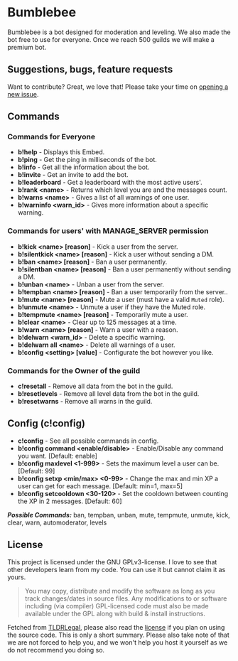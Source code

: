 # Bumblebee
Bumblebee is a bot designed for moderation and leveling. We also made the bot free to use for everyone. Once we reach 500 guilds we will make a premium bot.

## Suggestions, bugs, feature requests
Want to contribute? Great, we love that! Please take your time on [opening a new issue](https://github.com/GameFreakBaree/Bumblebee/issues).

## Commands
### Commands for Everyone
* **b!help** - Displays this Embed.
* **b!ping** - Get the ping in milliseconds of the bot.
* **b!info** - Get all the information about the bot.
* **b!invite** - Get an invite to add the bot.
* **b!leaderboard** - Get a leaderboard with the most active users'.
* **b!rank \<name>** - Returns which level you are and the messages count.
* **b!warns \<name>** - Gives a list of all warnings of one user.
* **b!warninfo \<warn_id>** - Gives more information about a specific warning.

### Commands for users' with MANAGE_SERVER permission
* **b!kick \<name> [reason]** - Kick a user from the server.
* **b!silentkick \<name> [reason]** - Kick a user without sending a DM.
* **b!ban \<name> [reason]** - Ban a user permanently.
* **b!silentban \<name> [reason]** - Ban a user permanently without sending a DM.
* **b!unban \<name>** - Unban a user from the server.
* **b!tempban \<name> [reason]** - Ban a user temporarily from the server..
* **b!mute \<name> [reason]** - Mute a user (must have a valid `Muted` role).
* **b!unmute \<name>** - Unmute a user if they have the Muted role.
* **b!tempmute \<name> [reason]** - Temporarily mute a user.
* **b!clear \<name>** - Clear up to 125 messages at a time.
* **b!warn \<name> [reason]** - Warn a user with a reason.
* **b!delwarn \<warn_id>** - Delete a specific warning.
* **b!delwarn all \<name>** - Delete all warnings of a user.
* **b!config \<setting> [value]** - Configurate the bot however you like.

### Commands for the Owner of the guild
* **c!resetall** - Remove all data from the bot in the guild.
* **b!resetlevels** - Remove all level data from the bot in the guild.
* **b!resetwarns** - Remove all warns in the guild.

## Config (c!config)
* **c!config** - See all possible commands in config.
* **b!config command <command> <enable/disable>** - Enable/Disable any command you want. [Default: enable]
* **b!config maxlevel <1-999>** - Sets the maximum level a user can be. [Default: 99]
* **b!config setxp <min/max> <0-99>** - Change the max and min XP a user can get for each message. [Default: min=1, max=5]
* **b!config setcooldown <30-120>** - Set the cooldown between counting the XP in 2 messages. [Default: 60]

***Possible Commands:*** ban, tempban, unban, mute, tempmute, unmute, kick, clear, warn, automoderator, levels

## License
This project is licensed under the GNU GPLv3-license. I love to see that other developers learn from my code. You can use it but cannot claim it as yours.
> You may copy, distribute and modify the software as long as you track changes/dates in source files. Any modifications to or software including (via compiler) GPL-licensed code must also be made available under the GPL along with build & install instructions.  

Fetched from [TLDRLegal](https://tldrlegal.com/license/gnu-general-public-license-v3-(gpl-3)), please also read the [license](https://github.com/GameFreakBaree/Bumblebee/blob/master/LICENSE) if you plan on using the source code. This is only a short summary. Please also take note of that we are not forced to help you, and we won't help you host it yourself as we do not recommend you doing so.
